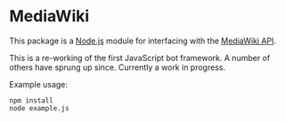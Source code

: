 MediaWiki
=========

This package is a [Node.js](http://nodejs.org/) module for interfacing with the [MediaWiki API](https://www.mediawiki.org/wiki/API:Main_page).

This is a re-working of the first JavaScript bot framework. A number of others have sprung up since. Currently a work in progress.

Example usage:

    npm install
    node example.js
